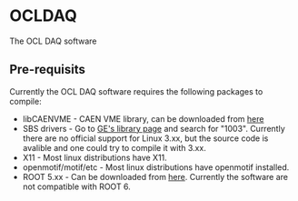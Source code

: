 # OCLDAQ
The OCL DAQ software

## Pre-requisits
Currently the OCL DAQ software requires the following packages to compile:
* libCAENVME - CAEN VME library, can be downloaded from [here](http://www.caen.it/jsp/Template2/CaenProd.jsp?idmod=689&parent=43)
* SBS drivers - Go to [GE's library page](http://www.geautomation.com/library) and search for "1003". Currently there are no official support for Linux 3.xx, but the source code is avalible and one could try to compile it with 3.xx.
* X11 - Most linux distributions have X11.
* openmotif/motif/etc - Most linux distributions have openmotif installed.
* ROOT 5.xx - Can be downloaded from [here](https://root.cern). Currently the software are not compatible with ROOT 6.